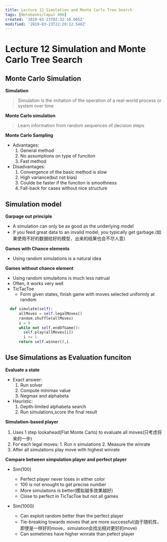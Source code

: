 ```yaml
---
title: Lecture 12 Simulation and Monte Carlo Tree Search
tags: [Notebooks/Cmput 496]
created: '2019-03-23T02:32:16.065Z'
modified: '2019-03-23T22:20:12.548Z'
---
```


# Lecture 12 Simulation and Monte Carlo Tree Search
## Monte Carlo Simulation
**Simulation**
> Simulation is the imitation of the operation of a real-world process or system over time

**Monte Carlo simulation**
> Learn information from random sequences of decision steps

**Monte Carlo Sampling**
  * Advantages:
    1. General method
    2. No assumptions on type of funciton
    3. Fast method
  * Disadvantages: 
    1. Convergence of the basic method is slow
    2. High variance(but not bias)
    3. Coulde be faster if the funciton is smoothness
    4. Fall-back for cases without nice structure

## Simulation model
**Garpage out principle**
  * A simulation can only be as good as the underlying model
  * If you feed great data to an invalid model, you typically get garbage.(如果使用不好的数据给好的模型，出来的结果也会不尽人意)

**Games with Chance elements**
  * Using random simulations is a natural idea

**Games without chance element**
  * Using random simulaitons is much less natrual
  * Often, it works very well
  * TicTacToe
    * Form given states, finish game with moves selected uniformly at random
  ```python
    def simulate(self):
        allMoves = self.legalMoves()
        random.shuffle(allMoves)
        i = 0
        while not self.endOfGame():
          self.play(allMoves[i])
          i += 1
        return self.winner(),i
  ```

## Use Simulations as Evaluation funciton
**Evaluate a state**
  * Exact answer:
    1. Run solver
    2. Compute minimax value
    3. Negmax and alphabeta
  * Heuristic:
    1. Depth-limited alphabeta search
    2. Run simulations,score the final result

**Simulation-based player**
  1. Uses 1 step lookahead(Flat Monte Carlo) to evaluate all moves(只考虑将来的一步)
  2. For each legal moves:
    1. Run n simulations
    2. Measure the winrate
  3. After all simulations play move with highest winrate

**Compare between simpulation player and perfect player**
  * Sim(100)
    * Perfect player never loses in either color
    * 100 is not enought to get precise number
    * More simulaitons is better(模拟越多效果越好)
    * Close to perfect in TicTacToe but not all games

  * Sim(1000)
    * Can exploit random better than the perfect player
    * Tie-breaking towards moves that are more successful(由于随机性，即使是一样好的move，simulation会找出相对更好的move)
    * Can sometimes have higher winrate than pefect player
